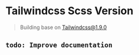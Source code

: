 # Tailwindcss Scss Version

> Building base on [Tailwindcss@1.9.0](https://v1.tailwindcss.com/)

## ```todo: Improve documentation``` 